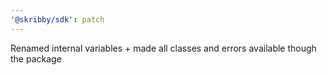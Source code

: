 ```yaml
---
'@skribby/sdk': patch
---
```


Renamed internal variables + made all classes and errors available though the package
